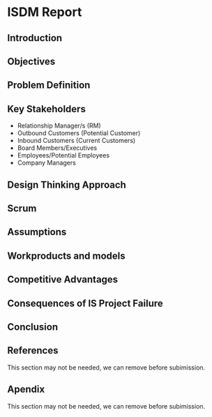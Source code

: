 # ISDM Report

## Introduction

<!-- Introduce the project, couple of sentences to set the scene, don't go too into detail as that will be done in the objectives and problem definition sections -->

## Objectives

<!-- Short sentences, or dot-point form explaining the objectives of the Information System being developed to improve the operation of the in-house CMC -->

## Problem Definition

<!-- Use the Empathy Maps we have to create Point of View statements and translate into a combined problem defintion, this only need to be high-level, maybe a few sentences?  -->

## Key Stakeholders

- Relationship Manager/s (RM)
- Outbound Customers (Potential Customer)
- Inbound Customers (Current Customers)
- Board Members/Executives
- Employees/Potential Employees
- Company Managers

## Design Thinking Approach

<!-- Ideation from the above sections (stages 1 and 2 of the design thinking process), 200-300 word reflections and brainstormed ideas; stating any assumptions made. -->

## Scrum

<!--
This is a section we can iterate over until we are ready to submit.
We need to define Scrum and any Scrum activities that we used along the way (like Standups, Retrospectives, etc.)
 -->

## Assumptions

## Workproducts and models

<!-- Use-case diagrams, class diagrams, activity diagrams, etc. -->

## Competitive Advantages

<!-- Discuss the competitive advantages our IS software has to the call centre (reducing cost, staff effectiveness, etc.) -->

## Consequences of IS Project Failure

## Conclusion

## References

This section may not be needed, we can remove before subimission.

## Apendix

This section may not be needed, we can remove before subimission.
